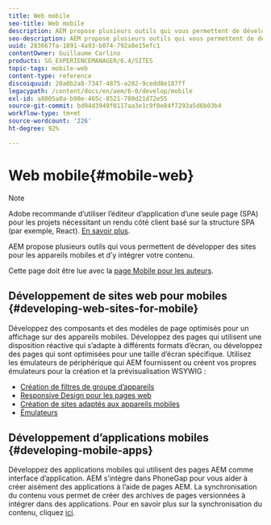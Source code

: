 ```yaml
---
title: Web mobile
seo-title: Web mobile
description: AEM propose plusieurs outils qui vous permettent de développer des sites pour les appareils mobiles et d’y intégrer votre contenu.
seo-description: AEM propose plusieurs outils qui vous permettent de développer des sites pour les appareils mobiles et d’y intégrer votre contenu.
uuid: 283667fa-1891-4a93-b074-792a8e15efc1
contentOwner: Guillaume Carlino
products: SG_EXPERIENCEMANAGER/6.4/SITES
topic-tags: mobile-web
content-type: reference
discoiquuid: 20a0b2a8-7347-4875-a202-9cedd8e187ff
legacypath: /content/docs/en/aem/6-0/develop/mobile
exl-id: a8005a0a-b90e-465c-8521-780d21d72e55
source-git-commit: bd94d3949f0117aa3e1c9f0e84f7293a5d6b03b4
workflow-type: tm+mt
source-wordcount: '226'
ht-degree: 92%

---
```


# Web mobile{#mobile-web}

>[!NOTE]
>
>Adobe recommande d’utiliser l’éditeur d’application d’une seule page (SPA) pour les projets nécessitant un rendu côté client basé sur la structure SPA (par exemple, React). [En savoir plus](/help/sites-developing/spa-overview.md).

AEM propose plusieurs outils qui vous permettent de développer des sites pour les appareils mobiles et d’y intégrer votre contenu.

Cette page doit être lue avec la [page Mobile pour les auteurs](/help/sites-authoring/mobile.md).

## Développement de sites web pour mobiles {#developing-web-sites-for-mobile}

Développez des composants et des modèles de page optimisés pour un affichage sur des appareils mobiles. Développez des pages qui utilisent une disposition réactive qui s’adapte à différents formats d’écran, ou développez des pages qui sont optimisées pour une taille d’écran spécifique. Utilisez les émulateurs de périphérique qui AEM fournissent ou créent vos propres émulateurs pour la création et la prévisualisation WSYWIG :

* [Création de filtres de groupe d’appareils](/help/sites-developing/groupfilters.md)
* [Responsive Design pour les pages web](/help/sites-developing/responsive.md)
* [Création de sites adaptés aux appareils mobiles](/help/sites-developing/mobile.md)
* [Émulateurs](/help/sites-developing/emulators.md)

## Développement d’applications mobiles {#developing-mobile-apps}

Développez des applications mobiles qui utilisent des pages AEM comme interface d’application. AEM s’intègre dans PhoneGap pour vous aider à créer aisément des applications à l’aide de pages AEM. La synchronisation du contenu vous permet de créer des archives de pages versionnées à intégrer dans des applications. Pour en savoir plus sur la synchronisation du contenu, cliquez [ici](/help/mobile/phonegap-contentsync.md).

